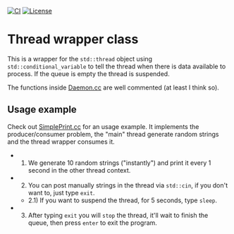 [![CI](https://github.com/eHonnef/thread-cpp/workflows/CI/badge.svg)](https://github.com/eHonnef/thread-cpp/actions?query=workflow:"CI")
[![License](https://img.shields.io/badge/License-MIT-blue)](#license)

# Thread wrapper class

This is a wrapper for the `std::thread` object using `std::conditional_variable` to tell the thread when there is data available to process. If the queue is empty the thread is suspended.

The functions inside [Daemon.cc](include/ThreadWrapper/Daemon.cc) are well commented (at least I think so).

## Usage example

Check out [SimplePrint.cc](app/SimplePrint.cc) for an usage example. It implements the producer/consumer problem, the "main" thread generate random strings and the thread wrapper consumes it.

- 1) We generate 10 random strings ("instantly") and print it every 1 second in the other thread context.
- 2) You can post manually strings in the thread via `std::cin`, if you don't want to, just type `exit`.
  - 2.1) If you want to suspend the thread, for 5 seconds, type `sleep`.
- 3) After typing `exit` you will `stop` the thread, it'll wait to finish the queue, then press `enter` to exit the program.
